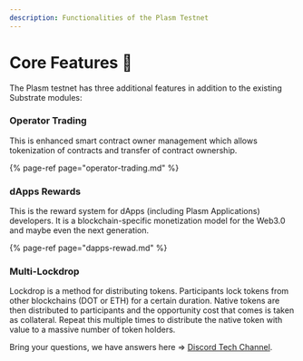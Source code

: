 ```yaml
---
description: Functionalities of the Plasm Testnet
---
```


# Core Features 🏡

 The Plasm testnet has three additional features in addition to the existing Substrate modules:
 

### **Operator Trading**

This is enhanced smart contract owner management which allows tokenization of contracts and transfer of contract ownership.


{% page-ref page="operator-trading.md" %}

### **dApps Rewards**

This is the reward system for dApps \(including Plasm Applications\) developers. It is a blockchain-specific monetization model for the Web3.0 and maybe even the next generation.

{% page-ref page="dapps-rewad.md" %}

### **Multi-Lockdrop**

Lockdrop is a method for distributing tokens. Participants lock tokens from other blockchains \(DOT or ETH\) for a certain duration. Native tokens are then distributed to participants and the opportunity cost that comes is taken as collateral.  Repeat this multiple times to distribute the native token with value to a massive number of token holders.

Bring your questions, we have answers here => [Discord Tech Channel](https://discord.gg/Z3nC9U4).

